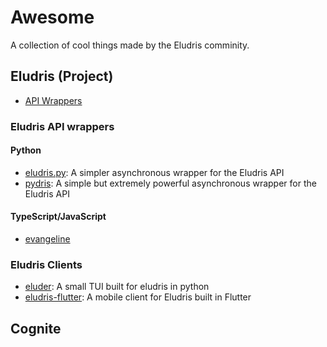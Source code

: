 # Awesome
A collection of cool things made by the Eludris comminity.

## Eludris (Project)

- [API Wrappers](#eludris-api-wrappers)

### Eludris API wrappers

#### Python

- [eludris.py](https://github.com/teaishealthy/eludris.py): A simpler asynchronous wrapper for the Eludris API
- [pydris](https://github.com/EnokiUN/pydris): A simple but extremely powerful asynchronous wrapper for the Eludris API 

#### TypeScript/JavaScript

- [evangeline](https://github.com/toolifelesstocode/evangeline)

### Eludris Clients
- [eluder](https://github.com/SawshaDev/eluder): A small TUI built for eludris in python
- [eludris-flutter](https://github.com/teaishealthy/eludris-flutter): A mobile client for Eludris built in Flutter

## Cognite
